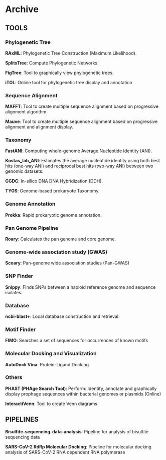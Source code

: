 # Archive

## TOOLS

### Phylogenetic Tree

**RAxML**: Phylogenetic Tree Construction (Maximum Likelihood).

**SplitsTree**: Compute Phylogenetic Networks.

**FigTree**: Tool to graphically view phylogenetic trees.

**iTOL**: Online tool for phylogenetic tree display and annotation

### Sequence Alignment

**MAFFT**: Tool to create multiple sequence alignment based on progressive alignment algorithm.

**Mauve**: Tool to create multiple sequence alignment based on progressive alignment and alignment display. 

### Taxonomy

**FastANI**: Computing whole-genome Average Nucleotide Identity (ANI).

**Kostas_lab_ANI**: Estimates the average nucleotide identity using both best hits (one-way ANI) and reciprocal best hits (two-way ANI) between two genomic datasets.

**GGDC**: In-silico DNA DNA Hybridization (DDH).

**TYGS**: Genome-based prokaryote Taxonomy.

### Genome Annotation

**Prokka**: Rapid prokaryotic genome annotation.

### Pan Genome Pipeline

**Roary**: Calculates the pan genome and core genome.

### Genome-wide association study (GWAS)

**Scoary**: Pan-genome wide association studies (Pan-GWAS)

### SNP Finder

**Snippy**: Finds SNPs between a haploid reference genome and sequence isolates.

### Database

**ncbi-blast+**: Local database construction and retrieval.

### Motif Finder

**FIMO**: Searches a set of sequences for occurrences of known motifs

### Molecular Docking and Visualization

**AutoDock Vina**: Protein-Ligand Docking

### Others

**PHAST (PHAge Search Tool)**: Perform: Identify, annotate and graphically display prophage sequences within bacterial genomes or plasmids (Online)

**InteractiVenn**: Tool to create Venn diagrams.

## PIPELINES

**Bisulfite-sequencing-data-analysis**: Pipeline for analysis of bisulfite sequencing data

**SARS-CoV-2 RdRp Molecular Docking**: Pipeline for molecular docking analysis of SARS-CoV-2 RNA dependent RNA polymerase
